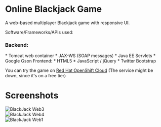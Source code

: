 Online Blackjack Game
===============

A web-based multiplayer Blackjack game with responsive UI.

Software/Frameworks/APIs used:
<br>

<h3>Backend:</h3>
* Tomcat web container
* JAX-WS (SOAP messages)
* Java EE Servlets
* Google Gson

</h3>Frontend:</h3>
* HTML5 
* JavaScript / jQuery
* Twitter Bootstrap


You can try the game on [Red Hat OpenShift Cloud](http://tomcat-nirzarko.rhcloud.com/api/ "Blackjack Web App")
(The service might be down, since it's on a free tier)


Screenshots
==========

![BlackJack Web3](http://i.imgur.com/nDNiHd9.png)
<br>
![BlackJack Web4](http://i.imgur.com/9golRdP.png)
<br>
![BlackJack Web1](http://i.imgur.com/zUBeyBB.png)

